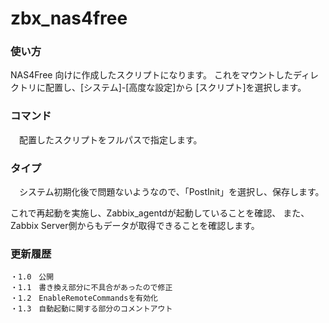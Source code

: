zbx_nas4free
============

### 使い方 ###
NAS4Free 向けに作成したスクリプトになります。
これをマウントしたディレクトリに配置し、[システム]-[高度な設定]から
[スクリプト]を選択します。

### コマンド ###
　配置したスクリプトをフルパスで指定します。

### タイプ ###
　システム初期化後で問題ないようなので、「PostInit」を選択し、保存します。

これで再起動を実施し、Zabbix_agentdが起動していることを確認、
また、Zabbix Server側からもデータが取得できることを確認します。

### 更新履歴 ###

    ・1.0　公開
    ・1.1　書き換え部分に不具合があったので修正
    ・1.2　EnableRemoteCommandsを有効化
    ・1.3　自動起動に関する部分のコメントアウト
